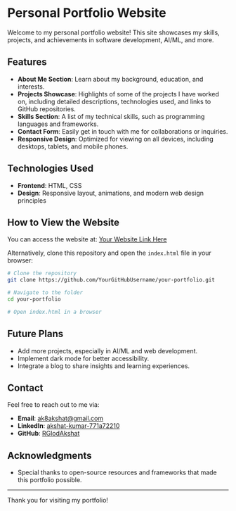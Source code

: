 # Personal Portfolio Website

Welcome to my personal portfolio website! This site showcases my skills, projects, and achievements in software development, AI/ML, and more.

## Features

- **About Me Section**: Learn about my background, education, and interests.
- **Projects Showcase**: Highlights of some of the projects I have worked on, including detailed descriptions, technologies used, and links to GitHub repositories.
- **Skills Section**: A list of my technical skills, such as programming languages and frameworks.
- **Contact Form**: Easily get in touch with me for collaborations or inquiries.
- **Responsive Design**: Optimized for viewing on all devices, including desktops, tablets, and mobile phones.

## Technologies Used

- **Frontend**: HTML, CSS
- **Design**: Responsive layout, animations, and modern web design principles

## How to View the Website

You can access the website at: [Your Website Link Here](https://rglodakshat.github.io/Personal-Portfolio-Website/)

Alternatively, clone this repository and open the `index.html` file in your browser:

```bash
# Clone the repository
git clone https://github.com/YourGitHubUsername/your-portfolio.git

# Navigate to the folder
cd your-portfolio

# Open index.html in a browser
```

## Future Plans

- Add more projects, especially in AI/ML and web development.
- Implement dark mode for better accessibility.
- Integrate a blog to share insights and learning experiences.

## Contact

Feel free to reach out to me via:
- **Email**: [ak8akshat@gmail.com](ak8akshat@gmail.com)
- **LinkedIn**: [akshat-kumar-771a72210](https://www.linkedin.com/in/akshat-kumar-771a72210/)
- **GitHub**: [RGlodAkshat](https://github.com/RGlodAkshat)

## Acknowledgments

- Special thanks to open-source resources and frameworks that made this portfolio possible.

---

Thank you for visiting my portfolio!
